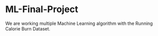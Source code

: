 # ML-Final-Project
We are working multiple Machine Learning algorithm with the Running Calorie Burn Dataset.
